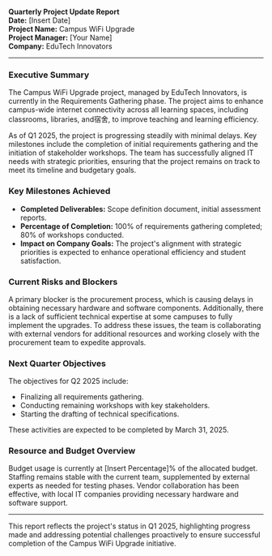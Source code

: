 

**Quarterly Project Update Report**  
**Date:** [Insert Date]  
**Project Name:** Campus WiFi Upgrade  
**Project Manager:** [Your Name]  
**Company:** EduTech Innovators  

---

### **Executive Summary**

The Campus WiFi Upgrade project, managed by EduTech Innovators, is currently in the Requirements Gathering phase. The project aims to enhance campus-wide internet connectivity across all learning spaces, including classrooms, libraries, and宿舍, to improve teaching and learning efficiency.

As of Q1 2025, the project is progressing steadily with minimal delays. Key milestones include the completion of initial requirements gathering and the initiation of stakeholder workshops. The team has successfully aligned IT needs with strategic priorities, ensuring that the project remains on track to meet its timeline and budgetary goals.

### **Key Milestones Achieved**

- **Completed Deliverables:** Scope definition document, initial assessment reports.
- **Percentage of Completion:** 100% of requirements gathering completed; 80% of workshops conducted.
- **Impact on Company Goals:** The project's alignment with strategic priorities is expected to enhance operational efficiency and student satisfaction.

### **Current Risks and Blockers**

A primary blocker is the procurement process, which is causing delays in obtaining necessary hardware and software components. Additionally, there is a lack of sufficient technical expertise at some campuses to fully implement the upgrades. To address these issues, the team is collaborating with external vendors for additional resources and working closely with the procurement team to expedite approvals.

### **Next Quarter Objectives**

The objectives for Q2 2025 include:

- Finalizing all requirements gathering.
- Conducting remaining workshops with key stakeholders.
- Starting the drafting of technical specifications.

These activities are expected to be completed by March 31, 2025.

### **Resource and Budget Overview**

Budget usage is currently at [Insert Percentage]% of the allocated budget. Staffing remains stable with the current team, supplemented by external experts as needed for testing phases. Vendor collaboration has been effective, with local IT companies providing necessary hardware and software support.

---

This report reflects the project's status in Q1 2025, highlighting progress made and addressing potential challenges proactively to ensure successful completion of the Campus WiFi Upgrade initiative.